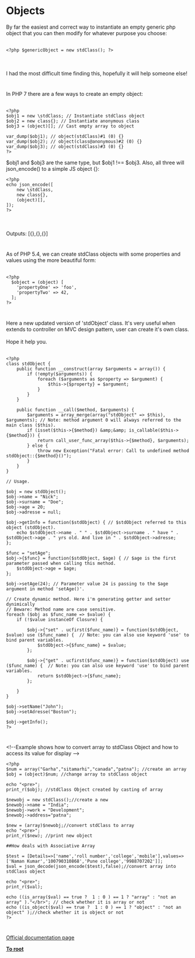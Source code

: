 # Objects



By far the easiest and correct way to instantiate an empty generic php object that you can then modify for whatever purpose you choose:<br><br>

```
<?php $genericObject = new stdClass(); ?>
```
<br><br>I had the most difficult time finding this, hopefully it will help someone else!  

#

In PHP 7 there are a few ways to create an empty object:<br><br>

```
<?php
$obj1 = new \stdClass; // Instantiate stdClass object
$obj2 = new class{}; // Instantiate anonymous class
$obj3 = (object)[]; // Cast empty array to object

var_dump($obj1); // object(stdClass)#1 (0) {}
var_dump($obj2); // object(class@anonymous)#2 (0) {}
var_dump($obj3); // object(stdClass)#3 (0) {}
?>
```


$obj1 and $obj3 are the same type, but $obj1 !== $obj3. Also, all three will json_encode() to a simple JS object {}:



```
<?php
echo json_encode([
    new \stdClass,
    new class{},
    (object)[],
]);
?>
```
<br><br>Outputs: [{},{},{}]  

#

As of PHP 5.4, we can create stdClass objects with some properties and values using the more beautiful form:<br><br>

```
<?php
  $object = (object) [
    'propertyOne' => 'foo',
    'propertyTwo' => 42,
  ];
?>
```
  

#

Here a new updated version of &apos;stdObject&apos; class. It&apos;s very useful when extends to controller on MVC design pattern, user can create it&apos;s own class.<br><br>Hope it help you.<br><br> 

```
<?php
class stdObject {
    public function __construct(array $arguments = array()) {
        if (!empty($arguments)) {
            foreach ($arguments as $property => $argument) {
                $this->{$property} = $argument;
            }
        }
    }

    public function __call($method, $arguments) {
        $arguments = array_merge(array("stdObject" => $this), $arguments); // Note: method argument 0 will always referred to the main class ($this).
        if (isset($this->{$method}) &amp;&amp; is_callable($this->{$method})) {
            return call_user_func_array($this->{$method}, $arguments);
        } else {
            throw new Exception("Fatal error: Call to undefined method stdObject::{$method}()");
        }
    }
}

// Usage.

$obj = new stdObject();
$obj->name = "Nick";
$obj->surname = "Doe";
$obj->age = 20;
$obj->adresse = null;

$obj->getInfo = function($stdObject) { // $stdObject referred to this object (stdObject).
    echo $stdObject->name . " " . $stdObject->surname . " have " . $stdObject->age . " yrs old. And live in " . $stdObject->adresse;
};

$func = "setAge";
$obj->{$func} = function($stdObject, $age) { // $age is the first parameter passed when calling this method.
    $stdObject->age = $age;
};

$obj->setAge(24); // Parameter value 24 is passing to the $age argument in method 'setAge()'.

// Create dynamic method. Here i'm generating getter and setter dynimically
// Beware: Method name are case sensitive.
foreach ($obj as $func_name => $value) {
    if (!$value instanceOf Closure) {

        $obj->{"set" . ucfirst($func_name)} = function($stdObject, $value) use ($func_name) {  // Note: you can also use keyword 'use' to bind parent variables.
            $stdObject->{$func_name} = $value;
        };

        $obj->{"get" . ucfirst($func_name)} = function($stdObject) use ($func_name) {  // Note: you can also use keyword 'use' to bind parent variables.
            return $stdObject->{$func_name};
        };

    }
}

$obj->setName("John");
$obj->setAdresse("Boston");

$obj->getInfo();
?>
```
  

#

&lt;!--Example shows how to convert array to stdClass Object and how to access its value for display --&gt;<br>

```
<?php 
$num = array("Garha","sitamarhi","canada","patna"); //create an array
$obj = (object)$num; //change array to stdClass object 

echo "<pre>";
print_r($obj); //stdClass Object created by casting of array 

$newobj = new stdClass();//create a new 
$newobj->name = "India";
$newobj->work = "Development";
$newobj->address="patna";

$new = (array)$newobj;//convert stdClass to array
echo "<pre>";
print_r($new); //print new object

##How deals with Associative Array

$test = [Details=>['name','roll number','college','mobile'],values=>['Naman Kumar','100790310868','Pune college','9988707202']];
$val = json_decode(json_encode($test),false);//convert array into stdClass object

echo "<pre>";
print_r($val);

echo ((is_array($val) == true ?  1 : 0 ) == 1 ? "array" : "not an array" )."</br>"; // check whether it is array or not
echo ((is_object($val) == true ?  1 : 0 ) == 1 ? "object" : "not an object" );//check whether it is object or not 
?>
```
  

#

[Official documentation page](https://www.php.net/manual/en/language.types.object.php)

**[To root](/README.md)**